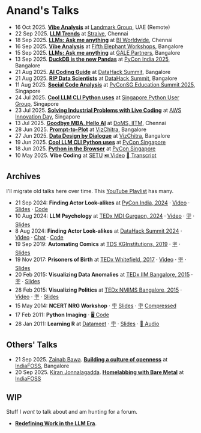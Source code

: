 # Anand's Talks

- 16 Oct 2025. **[Vibe Analysis](2025-10-16-vibe-analysis/ ":ignore")** at [Landmark Group](https://landmarkgroup.com/), UAE (Remote)
- 22 Sep 2025. **[LLM Trends](2025-09-22-llm-trends/ ":ignore")** at [Straive](https://straive.com/), Chennai
- 18 Sep 2025. **[LLMs: Ask me anything](2025-09-18-llm-ama-bi-worldwide/ ":ignore")** at [BI Worldwide](https://www.biworldwide.com/), Chennai
- 16 Sep 2025. **[Vibe Analysis](2025-09-16-vibe-analysis/ ":ignore")** at [Fifth Elephant Workshops](http://has.gy/hV8U), Bangalore
- 15 Sep 2025. **[LLMs: Ask me anything](2025-09-15-llm-ama-gale/ ":ignore")** at [GALE Partners](https://www.gale.agency/), Bangalore
- 13 Sep 2025. **[DuckDB is the new Pandas](2025-09-13-duckdb-is-the-new-pandas/)** at [PyCon India 2025](https://cfp.in.pycon.org/2025/talk/W8VJX3/), Bangalore
- 21 Aug 2025. **[AI Coding Guide](2025-08-21-ai-coding-guide/ ":ignore")** at [DataHack Summit](https://www.analyticsvidhya.com/datahacksummit/), Bangalore
- 21 Aug 2025. **[RIP Data Scientists](2025-08-21-rip-data-scientists/ ":ignore")** at [DataHack Summit](https://www.analyticsvidhya.com/datahacksummit/), Bangalore
- 11 Aug 2025. **[Social Code Analysis](2025-08-11-social-code-analysis/ ":ignore")** at [PyConSG Education Summit 2025](https://pycon.sg/edusummit.html), Singapore
- 24 Jul 2025. **[Cool LLM CLI Python uses](2025-07-24-pugs-agent-loop/)** at [Singapore Python User Group](https://www.meetup.com/singapore-python-user-group/), Singapore
- 23 Jul 2025. **[Solving Industrial Problems with Live Coding](2025-07-23-supply-chain-automl/ ":ignore")** at [AWS Innovation Day](https://pages.awscloud.com/aws-mfg-industrial-suppy-chain-innovation-day.html), Singapore
- 13 Jul 2025. **[Goodbye MBA, Hello AI](2025-07-13-goodbye-mba-hello-ai/ ":ignore")** at [DoMS, IITM](https://doms.iitm.ac.in/), Chennai
- 28 Jun 2025. **[Prompt-to-Plot](2025-06-28-prompt-to-plot/ ":ignore")** at [VizChitra](https://vizchitra.com/), Bangalore
- 27 Jun 2025. **[Data Design by Dialogue](2025-06-27-data-design-by-dialogue/ ":ignore")** at [VizChitra](https://vizchitra.com/), Bangalore
- 19 Jun 2025. **[Cool LLM CLI Python uses](2025-06-pycon-sg/llm-cli.md)** at [PyCon Singapore](https://pycon.sg/)
- 18 Jun 2025. **[Python in the Browser](2025-06-pycon-sg/ ":ignore")** at [PyCon Singapore](https://pycon.sg/)
- 10 May 2025. **Vibe Coding** at [SETU](https://setuschool.com/) [⏯️ Video](https://youtu.be/ODXSDbY12dg) [💬 Transcript](2025-05-10-vibe-coding/)

## Archives

I'll migrate old talks here over time. This [YouTube Playlist](https://www.youtube.com/playlist?list=PLHCH16htawZbR_-mIqfGmYbhE5S2UckOh) has many.

- 21 Sep 2024: **Finding Actor Look-alikes** at [PyCon India, 2024](https://in.pycon.org/cfp/2024/proposals/finding-actor-look-alikes-with-multi-modal-llms~azpn8/)
  · [Video](https://youtu.be/FHa8Xgssrz4)
  · [Slides](https://llmfoundry.straive.com/apps/actor-lookalikes.html)
  · [Code](https://github.com/sanand0/actor-lookalikes)
- 10 Aug 2024: **LLM Psychology** at [TEDx MDI Gurgaon, 2024](https://www.ted.com/tedx/events/58040)
  · [Video](https://youtu.be/rA__c6CosVI)
  · [🪧](https://view.officeapps.live.com/op/view.aspx?src=https://github.com/sanand0/talks/releases/download/talks/TEDx-MDI-Gurgaon-LLM-Psychology.pptx)
  · [Slides](https://github.com/sanand0/talks/releases/download/talks/TEDx-MDI-Gurgaon-LLM-Psychology.pptx)
- 8 Aug 2024: **Finding Actor Look-alikes** at [DataHack Summit 2024](https://www.analyticsvidhya.com/datahacksummit-2024/speakers/anand-s)
  · [Video](https://youtu.be/a6_tygjxxUc)
  · [Chat](https://chatgpt.com/share/68d8b27a-5eb8-800c-b8d9-f403bb55b9b5)
  · [Code](https://github.com/sanand0/actor-lookalikes)
- 19 Sep 2019: **Automating Comics** at [TDS KGInstitutions, 2019](https://www.ted.com/tedx/events/35806)
  · [🪧](https://view.officeapps.live.com/op/view.aspx?src=https://github.com/sanand0/talks/releases/download/talks/TEDx-KGI-Anand-Automating-Comics.pptx)
  · [Slides](https://github.com/sanand0/talks/releases/download/talks/TEDx-KGI-Anand-Automating-Comics.pptx)
- 19 Nov 2017: **Prisoners of Birth** at [TEDx Whitefield, 2017](https://www.ted.com/tedx/events/24163)
  · [Video](https://youtu.be/ew5_-7cwSm0)
  · [🪧](https://view.officeapps.live.com/op/view.aspx?src=https://github.com/sanand0/talks/releases/download/talks/TEDx-Whitefield-Prisoners-of-Birth.pptx)
  · [Slides](https://github.com/sanand0/talks/releases/download/talks/TEDx-Whitefield-Prisoners-of-Birth.pptx)
- 20 Feb 2015: **Visualizing Data Anomalies** at [TEDx IIM Bangalore, 2015](https://www.ted.com/tedx/events/14548)
  · [🪧](https://view.officeapps.live.com/op/view.aspx?src=https://github.com/sanand0/talks/releases/download/talks/TEDx-IIM-Bangalore-Visualizing-Data-Anomalies.pptx)
  · [Slides](https://github.com/sanand0/talks/releases/download/talks/TEDx-IIM-Bangalore-Visualizing-Data-Anomalies.pptx)
- 28 Feb 2015: **Visualizing Politics** at [TEDx NMIMS Bangalore, 2015](https://www.ted.com/tedx/events/13132)
  · [Video](https://youtu.be/XuawdPb2F5A)
  · [🪧](https://view.officeapps.live.com/op/view.aspx?src=https://github.com/sanand0/talks/releases/download/talks/TEDx-NMIMS-Bangalore-Visualizing-Politics.pptx)
  · [Slides](https://github.com/sanand0/talks/releases/download/talks/TEDx-NMIMS-Bangalore-Visualizing-Politics.pptx)
- 15 May 2014: **NCERT NRG Workshop**
  · [🪧](https://view.officeapps.live.com/op/view.aspx?src=https://github.com/sanand0/talks/releases/download/talks/NCERT-NRG-Workshop.pptx)
  [Slides](https://github.com/sanand0/talks/releases/download/talks/NCERT-NRG-Workshop.pptx)
  · [🪧](https://view.officeapps.live.com/op/view.aspx?src=https://github.com/sanand0/talks/releases/download/talks/2014-05-15-NCERT-NRG-Workshop-small.pptx)
  [Compressed](https://github.com/sanand0/talks/releases/download/talks/2014-05-15-NCERT-NRG-Workshop-small.pptx)
- 17 Feb 2011: **Python Imaging**
  · [🖥️ Code](python-imaging/index.html)
- 28 Jan 2011: **Learning R** at [Datameet](http://www.datameet.org/)
  · [🪧](https://view.officeapps.live.com/op/view.aspx?src=https://github.com/sanand0/talks/releases/download/talks/2011-01-28-datameet-learning-r.pptx)
  · [Slides](https://github.com/sanand0/talks/releases/download/talks/2011-01-28-datameet-learning-r.pptx)
  · [🎤 Audio](https://github.com/sanand0/talks/releases/download/talks/2011-01-28-datameet-learning-r.mp3)

## Others' Talks

- 21 Sep 2025. [Zainab Bawa](https://www.linkedin.com/in/zainabbawa/). **[Building a culture of openness](2025-09-21-zainab-building-a-culture-of-openness/ ":ignore")** at [IndiaFOSS](https://fossunited.org/c/indiafoss/2025/cfp/0ios0i6o47), Bangalore
- 20 Sep 2025. [Kiran Jonnalagadda](https://www.linkedin.com/in/kiranjonna/). **[Homelabbing with Bare Metal](2025-09-20-kiran-homelabbing-with-bare-metal/ ":ignore")** at [IndiaFOSS](https://fossunited.org/c/indiafoss/2025/cfp/4v6f8ek2n0)

## WIP

Stuff I _want_ to talk about and am hunting for a forum.

- **[Redefining Work in the LLM Era](2025-09-llm-workflows/ ":ignore")**.

<!--

Build process: `npm run build` (Used by.github/workflows/deploy.yml)

PPTX / Audio / ... are at https://github.com/sanand0/talks/releases/tag/talks

```bash
gh release create talks --title "Talks"
gh release upload talks $FILENAME
```

-->
